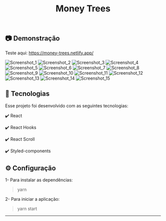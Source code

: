 <h1 align="center">
   Money Trees
</h1>

<br>

## :camera: Demonstração

Teste aqui: https://money-trees.netlify.app/

![Screenshot_1](https://user-images.githubusercontent.com/83718126/128925766-31f504d4-84c5-4ce7-942e-acd151b40ff9.png)
![Screenshot_2](https://user-images.githubusercontent.com/83718126/128925788-8aad42f2-e70f-411b-bad1-e1e2aac44812.png)
![Screenshot_3](https://user-images.githubusercontent.com/83718126/128925792-622379f8-32ce-4e5d-acbe-941eccec7360.png)
![Screenshot_4](https://user-images.githubusercontent.com/83718126/128925797-0794eeb4-966c-4c9b-9fde-07a5daa88e36.png)
![Screenshot_5](https://user-images.githubusercontent.com/83718126/128925801-89536dc4-8e29-4cee-916a-174a5966ffe2.png)
![Screenshot_6](https://user-images.githubusercontent.com/83718126/128925805-acfb94f6-a904-4b29-9036-16efe835ff19.png)
![Screenshot_7](https://user-images.githubusercontent.com/83718126/128925808-388e24d1-9711-4168-9704-caccf9dfd115.png)
![Screenshot_8](https://user-images.githubusercontent.com/83718126/128925810-91623628-953c-4506-8afe-003661320a98.png)
![Screenshot_9](https://user-images.githubusercontent.com/83718126/128925813-1fd9df7a-620e-4490-b8fa-b7d66f0f2d13.png)
![Screenshot_10](https://user-images.githubusercontent.com/83718126/128925817-e424b892-d270-4ef7-b1d1-c3f3986ccfc6.png)
![Screenshot_11](https://user-images.githubusercontent.com/83718126/128925821-42b11459-77fe-4cc5-b195-6a4a4ece3964.png)
![Screenshot_12](https://user-images.githubusercontent.com/83718126/128925823-9ed38286-ad91-4326-983c-92cc6db9c432.png)
![Screenshot_13](https://user-images.githubusercontent.com/83718126/128925825-62cdd8f5-ba55-4cbf-bfa1-c34ba6ba65a5.png)
![Screenshot_14](https://user-images.githubusercontent.com/83718126/128925828-4be11cb1-219b-4570-9463-89c45c26a23e.png)
![Screenshot_15](https://user-images.githubusercontent.com/83718126/128926011-212675cc-c9af-408a-b5cc-be69855a40f6.png)

##

## :rocket: Tecnologias

Esse projeto foi desenvolvido com as seguintes tecnologias:

✔️ React

✔️ React Hooks

✔️ React Scroll

✔️ Styled-components

##

## ⚙ Configuração

1- Para instalar as dependências:
> yarn

2- Para iniciar a aplicação:
> yarn start


---
